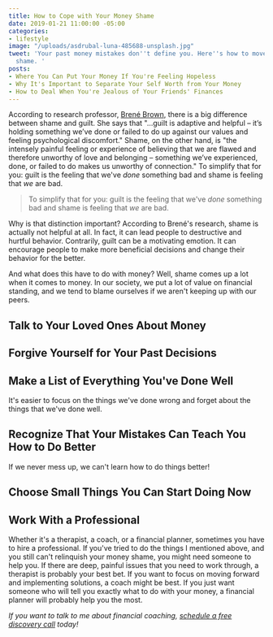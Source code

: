 ```yaml
---
title: How to Cope with Your Money Shame
date: 2019-01-21 11:00:00 -05:00
categories:
- lifestyle
image: "/uploads/asdrubal-luna-485688-unsplash.jpg"
tweet: 'Your past money mistakes don''t define you. Here''s how to move on from money
  shame. '
posts:
- Where You Can Put Your Money If You're Feeling Hopeless
- Why It's Important to Separate Your Self Worth from Your Money
- How to Deal When You're Jealous of Your Friends' Finances
---
```


According to research professor, [Brené Brown](https://brenebrown.com/), there is a big difference between shame and guilt. She says that "...guilt is adaptive and helpful – it’s holding something we’ve done or failed to do up against our values and feeling psychological discomfort." Shame, on the other hand, is "the intensely painful feeling or experience of believing that we are flawed and therefore unworthy of love and belonging – something we’ve experienced, done, or failed to do makes us unworthy of connection." To simplify that for you: guilt is the feeling that we've *done* something bad and shame is feeling that *we* are bad.

> To simplify that for you: guilt is the feeling that we've *done* something bad and shame is feeling that *we* are bad.

Why is that distinction important? According to Brené's research, shame is actually not helpful at all. In fact, it can lead people to destructive and hurtful behavior. Contrarily, guilt can be a motivating emotion. It can encourage people to make more beneficial decisions and change their behavior for the better.

And what does this have to do with money? Well, shame comes up a lot when it comes to money. In our society, we put a lot of value on financial standing, and we tend to blame ourselves if we aren't keeping up with our peers. 

## Talk to Your Loved Ones About Money

## Forgive Yourself for Your Past Decisions

## Make a List of Everything You've Done Well

It's easier to focus on the things we've done wrong and forget about the things that we've done well.

## Recognize That Your Mistakes Can Teach You How to Do Better

If we never mess up, we can't learn how to do things better!

## Choose Small Things You Can Start Doing Now

## Work With a Professional

Whether it's a therapist, a coach, or a financial planner, sometimes you have to hire a professional. If you've tried to do the things I mentioned above, and you still can't relinquish your money shame, you might need someone to help you. If there are deep, painful issues that you need to work through, a therapist is probably your best bet. If you want to focus on moving forward and implementing solutions, a coach might be best. If you just want someone who will tell you exactly what to do with your money, a financial planner will probably help you the most.

*If you want to talk to me about financial coaching, [schedule a free discovery call](https://maggiegermanofinancialcoaching.as.me/discovery) today!*